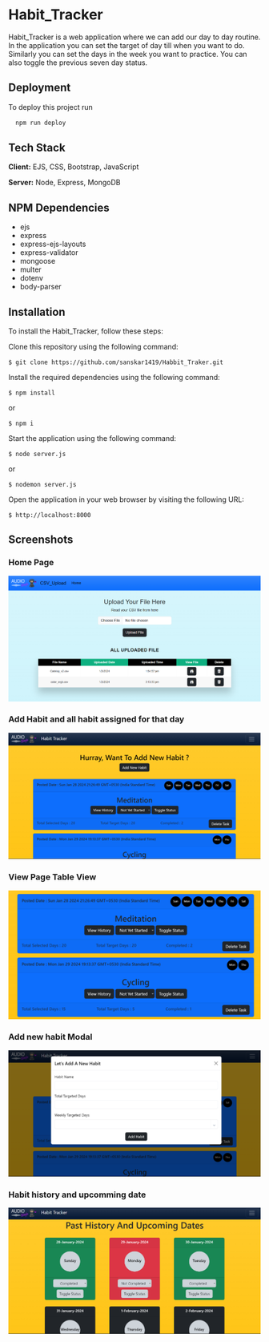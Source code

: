 # Habit_Tracker

Habit_Tracker is a web application where we can add our day to day routine. In the application you can set the target of day till when you want to do. Similarly you can set the days in the week you want to practice. You can also toggle the previous seven day status.

## Deployment

To deploy this project run

```bash
  npm run deploy
```

## Tech Stack

**Client:** EJS, CSS, Bootstrap, JavaScript

**Server:** Node, Express, MongoDB

## NPM Dependencies

- ejs
- express
- express-ejs-layouts
- express-validator
- mongoose
- multer
- dotenv
- body-parser

## Installation

To install the Habit_Tracker, follow these steps:

Clone this repository using the following command:

```
$ git clone https://github.com/sanskar1419/Habbit_Traker.git
```

Install the required dependencies using the following command:

```
$ npm install
```

or

```
$ npm i
```

Start the application using the following command:

```
$ node server.js
```

or

```
$ nodemon server.js
```

Open the application in your web browser by visiting the following URL:

```
$ http://localhost:8000
```

## Screenshots

### Home Page

![Home](https://github.com/sanskar1419/Project_Screenshot/blob/master/CSV_Upload/Screenshot%202024-02-01%20151357.png?raw=true)

### Add Habit and all habit assigned for that day

![Habit](https://github.com/sanskar1419/Project_Screenshot/blob/master/Habit_Tracker/Screenshot%202024-02-01%20155952.png?raw=true)

### View Page Table View

![Habit](https://github.com/sanskar1419/Project_Screenshot/blob/master/Habit_Tracker/Screenshot%202024-02-01%20160013.png?raw=true)

### Add new habit Modal

![Habit](https://github.com/sanskar1419/Project_Screenshot/blob/master/Habit_Tracker/Screenshot%202024-02-01%20160025.png?raw=true)

### Habit history and upcomming date

![Habit history and upcomming date](https://github.com/sanskar1419/Project_Screenshot/blob/master/Habit_Tracker/Screenshot%202024-02-01%20160048.png?raw=true)
